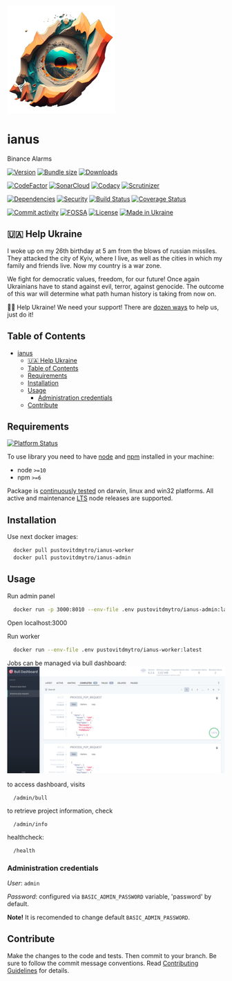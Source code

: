 ![Logo](docs/logo_250.png "ianus")
# ianus
Binance Alarms

[![Version][badge-vers]][npm]
[![Bundle size][npm-size-badge]][npm-size-url]
[![Downloads][npm-downloads-badge]][npm]

[![CodeFactor][codefactor-badge]][codefactor-url]
[![SonarCloud][sonarcloud-badge]][sonarcloud-url]
[![Codacy][codacy-badge]][codacy-url]
[![Scrutinizer][scrutinizer-badge]][scrutinizer-url]

[![Dependencies][badge-deps]][npm]
[![Security][snyk-badge]][snyk-url]
[![Build Status][tests-badge]][tests-url]
[![Coverage Status][badge-coverage]][url-coverage]

[![Commit activity][commit-activity-badge]][github]
[![FOSSA][fossa-badge]][fossa-url]
[![License][badge-lic]][github]
[![Made in Ukraine][ukr-badge]][ukr-link]

## 🇺🇦 Help Ukraine
I woke up on my 26th birthday at 5 am from the blows of russian missiles. They attacked the city of Kyiv, where I live, as well as the cities in which my family and friends live. Now my country is a war zone. 

We fight for democratic values, freedom, for our future! Once again Ukrainians have to stand against evil, terror, against genocide. The outcome of this war will determine what path human history is taking from now on.

💛💙  Help Ukraine! We need your support! There are [dozen ways][ukr-link] to help us, just do it!

## Table of Contents
- [ianus](#ianus)
  - [🇺🇦 Help Ukraine](#-help-ukraine)
  - [Table of Contents](#table-of-contents)
  - [Requirements](#requirements)
  - [Installation](#installation)
  - [Usage](#usage)
    - [Administration credentials](#administration-credentials)
  - [Contribute](#contribute)

## Requirements
[![Platform Status][node-ver-test-badge]][node-ver-test-url]

To use library you need to have [node](https://nodejs.org) and [npm](https://www.npmjs.com) installed in your machine:

* node `>=10`
* npm `>=6`

Package is [continuously tested][node-ver-test-url] on darwin, linux and win32 platforms. All active and maintenance [LTS](https://nodejs.org/en/about/releases/) node releases are supported.

## Installation

Use next docker images:

```bash
  docker pull pustovitdmytro/ianus-worker
  docker pull pustovitdmytro/ianus-admin
```

## Usage

Run admin panel
```bash
  docker run -p 3000:8010 --env-file .env pustovitdmytro/ianus-admin:latest
```

Open localhost:3000

Run worker
```bash
  docker run --env-file .env pustovitdmytro/ianus-worker:latest
```

Jobs can be managed via bull dashboard:
![Dashboard](.docs/../docs/screenshots/bull_dashboard.png)

to access dashboard, visits
```
  /admin/bull
```

to retrieve project information, check
```
  /admin/info
```

healthcheck:
```
  /health
```

### Administration credentials

*User*: `admin`

*Password*: configured via `BASIC_ADMIN_PASSWORD` variable, 'password' by default.


**Note!** It is recomended to change default `BASIC_ADMIN_PASSWORD`.


## Contribute

Make the changes to the code and tests. Then commit to your branch. Be sure to follow the commit message conventions. Read [Contributing Guidelines](.github/CONTRIBUTING.md) for details.

[npm]: https://www.npmjs.com/package/ianus
[github]: https://github.com/pustovitDmytro/ianus
[coveralls]: https://coveralls.io/github/pustovitDmytro/ianus?branch=master
[badge-deps]: https://img.shields.io/librariesio/release/npm/ianus.svg
[badge-vers]: https://img.shields.io/npm/v/ianus.svg
[badge-lic]: https://img.shields.io/github/license/pustovitDmytro/ianus.svg
[badge-coverage]: https://coveralls.io/repos/github/pustovitDmytro/ianus/badge.svg?branch=master
[url-coverage]: https://coveralls.io/github/pustovitDmytro/ianus?branch=master

[snyk-badge]: https://snyk-widget.herokuapp.com/badge/npm/ianus/badge.svg
[snyk-url]: https://snyk.io/advisor/npm-package/ianus

[tests-badge]: https://img.shields.io/circleci/build/github/pustovitDmytro/ianus
[tests-url]: https://app.circleci.com/pipelines/github/pustovitDmytro/ianus

[codefactor-badge]: https://www.codefactor.io/repository/github/pustovitdmytro/ianus/badge
[codefactor-url]: https://www.codefactor.io/repository/github/pustovitdmytro/ianus

[commit-activity-badge]: https://img.shields.io/github/commit-activity/m/pustovitDmytro/ianus

[scrutinizer-badge]: https://scrutinizer-ci.com/g/pustovitDmytro/ianus/badges/quality-score.png?b=master
[scrutinizer-url]: https://scrutinizer-ci.com/g/pustovitDmytro/ianus/?branch=master

[codacy-badge]: https://app.codacy.com/project/badge/Grade/8667aa23afaa4725854f098c4b5e8890
[codacy-url]: https://www.codacy.com/gh/pustovitDmytro/ianus/dashboard?utm_source=github.com&amp;utm_medium=referral&amp;utm_content=pustovitDmytro/ianus&amp;utm_campaign=Badge_Grade

[sonarcloud-badge]: https://sonarcloud.io/api/project_badges/measure?project=pustovitDmytro_ianus&metric=alert_status
[sonarcloud-url]: https://sonarcloud.io/dashboard?id=pustovitDmytro_ianus

[npm-downloads-badge]: https://img.shields.io/npm/dw/ianus
[npm-size-badge]: https://img.shields.io/bundlephobia/min/ianus
[npm-size-url]: https://bundlephobia.com/result?p=ianus

[node-ver-test-badge]: https://github.com/pustovitDmytro/ianus/actions/workflows/npt.yml/badge.svg?branch=master
[node-ver-test-url]: https://github.com/pustovitDmytro/ianus/actions?query=workflow%3A%22Node.js+versions%22

[fossa-badge]: https://app.fossa.com/api/projects/custom%2B24828%2Fianus.svg?type=shield
[fossa-url]: https://app.fossa.com/projects/custom%2B24828%2Fianus?ref=badge_shield

[ukr-badge]: https://img.shields.io/badge/made_in-ukraine-ffd700.svg?labelColor=0057b7
[ukr-link]: https://war.ukraine.ua
